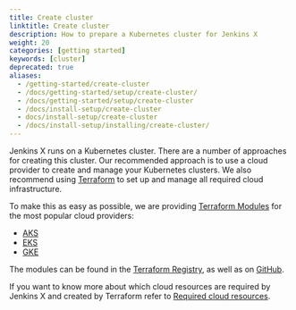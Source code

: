 ```yaml
---
title: Create cluster
linktitle: Create cluster
description: How to prepare a Kubernetes cluster for Jenkins X
weight: 20
categories: [getting started]
keywords: [cluster]
deprecated: true
aliases:
  - /getting-started/create-cluster
  - /docs/getting-started/setup/create-cluster/
  - /docs/getting-started/setup/create-cluster
  - /docs/install-setup/create-cluster
  - docs/install-setup/create-cluster
  - /docs/install-setup/installing/create-cluster/
---
```


Jenkins X runs on a Kubernetes cluster.
There are a number of approaches for creating this cluster.
Our recommended approach is to use a cloud provider to create and manage your Kubernetes clusters.
We also recommend using [Terraform](https://www.terraform.io) to set up and manage all required cloud infrastructure.

To make this as easy as possible, we are providing
[Terraform Modules](https://www.terraform.io/docs/modules/index.html) for the most popular cloud providers:
- [AKS](https://github.com/jenkins-x/terraform-azurerm-jx)
- [EKS](https://github.com/jenkins-x/terraform-aws-eks-jx)
- [GKE](https://github.com/jenkins-x/terraform-google-jx)

The modules can be found in the [Terraform Registry](https://registry.terraform.io/search?q=jx), as well as on [GitHub](http://github.com/jenkins-x?q=terraform-).

If you want to know more about which cloud resources are required by Jenkins X and created by Terraform refer to [Required cloud resources](/docs/getting-started/setup/create-cluster/required-cloud-resources).
